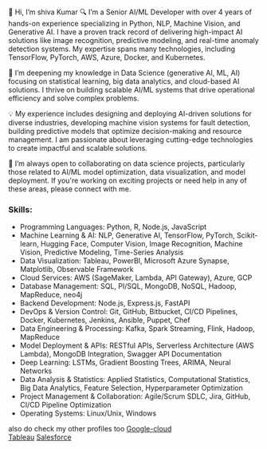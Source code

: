 👋 Hi, I’m shiva Kumar
🔍 I’m a Senior AI/ML Developer with over 4 years of hands-on experience specializing in Python, NLP, Machine Vision, and Generative AI.
   I have a proven track record of delivering high-impact AI solutions like image recognition, predictive modeling, and real-time anomaly detection systems.
   My expertise spans many technologies, including TensorFlow, PyTorch, AWS, Azure, Docker, and Kubernetes.  

🌱 I’m deepening my knowledge in Data Science (generative AI, ML, AI) focusing on statistical learning, big data analytics, and cloud-based AI solutions. 
   I thrive on building scalable AI/ML systems that drive operational efficiency and solve complex problems.  

💡 My experience includes designing and deploying AI-driven solutions for diverse industries, developing machine vision systems for fault detection,
   building predictive models that optimize decision-making and resource management. 
   I am passionate about leveraging cutting-edge technologies to create impactful and scalable solutions.  

💞️ I’m always open to collaborating on data science projects, particularly those related to AI/ML model optimization, data visualization, and model deployment.
   If you're working on exciting projects or need help in any of these areas, please connect with me.

### Skills:
- Programming Languages: Python, R, Node.js, JavaScript  
- Machine Learning & AI: NLP, Generative AI, TensorFlow, PyTorch, Scikit-learn, Hugging Face, Computer Vision, Image Recognition, Machine Vision, Predictive Modeling, Time-Series Analysis  
- Data Visualization: Tableau, PowerBI, Microsoft Azure Synapse, Matplotlib, Observable Framework  
- Cloud Services: AWS (SageMaker, Lambda, API Gateway), Azure, GCP  
- Database Management: SQL, PI/SQL, MongoDB, NoSQL, Hadoop, MapReduce, neo4j  
- Backend Development: Node.js, Express.js, FastAPI  
- DevOps & Version Control: Git, GitHub, Bitbucket, CI/CD Pipelines, Docker, Kubernetes, Jenkins, Ansible, Puppet, Chef  
- Data Engineering & Processing: Kafka, Spark Streaming, Flink, Hadoop, MapReduce  
- Model Deployment & APIs: RESTful APIs, Serverless Architecture (AWS Lambda), MongoDB Integration, Swagger API Documentation  
- Deep Learning: LSTMs, Gradient Boosting Trees, ARIMA, Neural Networks  
- Data Analysis & Statistics: Applied Statistics, Computational Statistics, Big Data Analytics, Feature Selection, Hyperparameter Optimization  
- Project Management & Collaboration: Agile/Scrum SDLC, Jira, GitHub, CI/CD Pipeline Optimization  
- Operating Systems: Linux/Unix, Windows  

also do check my other profiles too
[Google-cloud](https://www.qwiklabs.com/public_profiles/124eb803-2ede-4e07-b984-7b235249c4ba)                               
[Tableau](https://public.tableau.com/app/profile/peddapuram.shiva.kumar)
[Salesforce](https://trailblazer.me/id/shiva9596)
